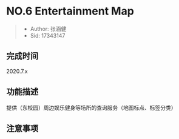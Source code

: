 # NO.6 Entertainment Map

> - Author: 张涵健
> - Sid: 17343147

## 完成时间

2020.7.x

## 功能描述

提供（东校园）周边娱乐健身等场所的查询服务（地图标点、标签分类）

## 注意事项